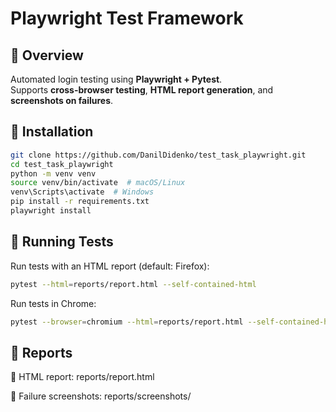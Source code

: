 # Playwright Test Framework

## 📌 Overview
Automated login testing using **Playwright + Pytest**.  
Supports **cross-browser testing**, **HTML report generation**, and **screenshots on failures**.

## 🚀 Installation
```sh
git clone https://github.com/DanilDidenko/test_task_playwright.git
cd test_task_playwright
python -m venv venv
source venv/bin/activate  # macOS/Linux
venv\Scripts\activate  # Windows
pip install -r requirements.txt
playwright install
```

## 🏃 Running Tests
Run tests with an HTML report (default: Firefox):

```sh
pytest --html=reports/report.html --self-contained-html
```
Run tests in Chrome:
```sh
pytest --browser=chromium --html=reports/report.html --self-contained-html
```
## 📄 Reports
📜 HTML report: reports/report.html

📸 Failure screenshots: reports/screenshots/